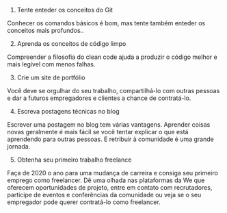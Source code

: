 1. Tente enteder os conceitos do Git

Conhecer os comandos básicos é bom, mas tente também enteder os conceitos mais profundos..

2. Aprenda os conceitos de código limpo

Compreender a filosofia do clean code ajuda a produzir o código melhor e mais legível com menos falhas.

3. Crie um site de portfólio

Você deve se orgulhar do seu trabalho, compartilhá-lo com outras pessoas e dar a futuros empregadores e clientes a chance de contratá-lo.

4. Escreva postagens técnicas no blog

Escrever uma postagem no blog tem várias vantagens. Aprender coisas novas geralmente é mais fácil se você tentar explicar o que está aprendendo para outras pessoas. E retribuir à comunidade é uma grande jornada.

5. Obtenha seu primeiro trabalho freelance

Faça de 2020 o ano para uma mudança de carreira e consiga seu primeiro emprego como freelancer. Dê uma olhada nas plataformas da We que oferecem oportunidades de projeto, entre em contato com recrutadores, participe de eventos e conferências da comunidade ou veja se o seu empregador pode querer contratá-lo como freelancer.